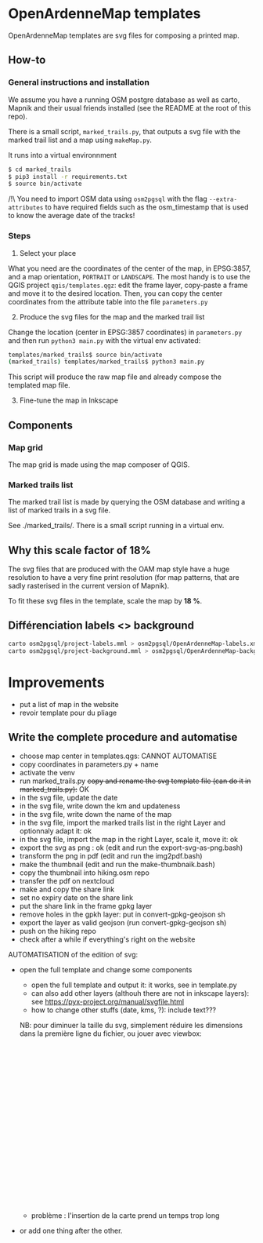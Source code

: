OpenArdenneMap templates
========================


OpenArdenneMap templates are svg files for composing a printed map.

## How-to

### General instructions and installation

We assume you have a running OSM postgre database as well as carto, Mapnik and their usual friends installed (see the README at the root of this repo).

There is a small script, `marked_trails.py`, that outputs a svg file with the marked trail list and a map using `makeMap.py`.

It runs into a virtual environnment

```bash
$ cd marked_trails
$ pip3 install -r requirements.txt
$ source bin/activate
```

/!\ You need to import OSM data using `osm2pgsql` with the flag `--extra-attributes` to have required fields such as the osm_timestamp that is used to know the average date of the tracks!

### Steps

1) Select your place

What you need are the coordinates of the center of the map, in EPSG:3857, and a map orientation, `PORTRAIT` or `LANDSCAPE`. The most handy is to use the QGIS project `qgis/templates.qgz`: edit the frame layer, copy-paste a frame and move it to the desired location. Then, you can copy the center coordinates from the attribute table into the file `parameters.py`

2) Produce the svg files for the map and the marked trail list

Change the location (center in EPSG:3857 coordinates) in `parameters.py` and then run `python3 main.py` with the virtual env activated:

```bash
templates/marked_trails$ source bin/activate
(marked_trails) templates/marked_trails$ python3 main.py
```
This script will produce the raw map file and already compose the templated map file. 

3) Fine-tune the map in Inkscape




## Components

### Map grid

The map grid is made using the map composer of QGIS.

### Marked trails list

The marked trail list is made by querying the OSM database and writing a list of marked trails in a svg file.

See ./marked_trails/. There is a small script running in a virtual env.

## Why this scale factor of 18%

The svg files that are produced with the OAM map style have a huge resolution to have a very fine print resolution (for map patterns, that are sadly rasterised in the current version of Mapnik).

To fit these svg files in the template, scale the map by **18 %**.


## Différenciation labels <> background

```bash
carto osm2pgsql/project-labels.mml > osm2pgsql/OpenArdenneMap-labels.xml
carto osm2pgsql/project-background.mml > osm2pgsql/OpenArdenneMap-background.xml
```


# Improvements

- put a list of map in the website
- revoir template pour du pliage
## Write the complete procedure and automatise

- choose map center in templates.qgs: CANNOT AUTOMATISE
- copy coordinates in parameters.py + name
- activate the venv
- run marked_trails.py
~~copy and rename the svg template file (can do it in marked_trails.py):~~ OK
- in the svg file, update the date
- in the svg file, write down the km and updateness
- in the svg file, write down the name of the map
- in the svg file, import the marked trails list in the right Layer and optionnaly adapt it: ok
- in the svg file, import the map in the right Layer, scale it, move it: ok
- export the svg as png : ok (edit and run the export-svg-as-png.bash)
- transform the png in pdf (edit and run the img2pdf.bash)
- make the thumbnail (edit and run the make-thumbnaik.bash)
- copy the thumbnail into hiking.osm repo
- transfer the pdf on nextcloud
- make and copy the share link
- set no expiry date on the share link
- put the share link in the frame gpkg layer
- remove holes in the gpkh layer: put in convert-gpkg-geojson sh
- export the layer as valid geojson (run convert-gpkg-geojson sh)
- push on the hiking repo
- check after a while if everything's right on the website


AUTOMATISATION of the edition of svg:


- open the full template and change some components
    - open the full template and output it: it works, see in template.py
    - can also add other layers (althouh there are not in inkscape layers): see https://pyx-project.org/manual/svgfile.html 
    - how to change other stuffs (date, kms, ?): include text???

    NB: pour diminuer la taille du svg, simplement réduire les dimensions dans la première ligne du fichier, ou jouer avec viewbox:

    <svg xmlns="http://www.w3.org/2000/svg" xmlns:xlink="http://www.w3.org/1999/xlink" width="650pt" height="459pt" viewBox="0 0 6505 4599" version="1.1">


  - problème : l'insertion de la carte prend un temps trop long  


- or add one thing after the other. 

